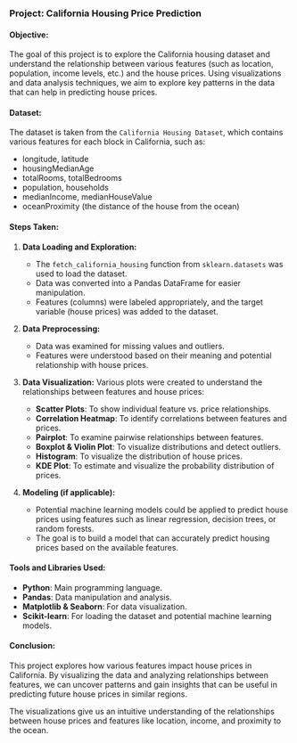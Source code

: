 
### Project: California Housing Price Prediction

#### Objective:
The goal of this project is to explore the California housing dataset and understand the relationship between various features (such as location, population, income levels, etc.) and the house prices. Using visualizations and data analysis techniques, we aim to explore key patterns in the data that can help in predicting house prices.

#### Dataset:
The dataset is taken from the `California Housing Dataset`, which contains various features for each block in California, such as:
- longitude, latitude
- housingMedianAge
- totalRooms, totalBedrooms
- population, households
- medianIncome, medianHouseValue
- oceanProximity (the distance of the house from the ocean)

#### Steps Taken:
1. **Data Loading and Exploration:**
   - The `fetch_california_housing` function from `sklearn.datasets` was used to load the dataset.
   - Data was converted into a Pandas DataFrame for easier manipulation.
   - Features (columns) were labeled appropriately, and the target variable (house prices) was added to the dataset.

2. **Data Preprocessing:**
   - Data was examined for missing values and outliers.
   - Features were understood based on their meaning and potential relationship with house prices.

3. **Data Visualization:**
   Various plots were created to understand the relationships between features and house prices:
   - **Scatter Plots**: To show individual feature vs. price relationships.
   - **Correlation Heatmap**: To identify correlations between features and prices.
   - **Pairplot**: To examine pairwise relationships between features.
   - **Boxplot & Violin Plot**: To visualize distributions and detect outliers.
   - **Histogram**: To visualize the distribution of house prices.
   - **KDE Plot**: To estimate and visualize the probability distribution of prices.

4. **Modeling (if applicable):**
   - Potential machine learning models could be applied to predict house prices using features such as linear regression, decision trees, or random forests.
   - The goal is to build a model that can accurately predict housing prices based on the available features.

#### Tools and Libraries Used:
- **Python**: Main programming language.
- **Pandas**: Data manipulation and analysis.
- **Matplotlib & Seaborn**: For data visualization.
- **Scikit-learn**: For loading the dataset and potential machine learning models.

#### Conclusion:
This project explores how various features impact house prices in California. By visualizing the data and analyzing relationships between features, we can uncover patterns and gain insights that can be useful in predicting future house prices in similar regions.

The visualizations give us an intuitive understanding of the relationships between house prices and features like location, income, and proximity to the ocean.
